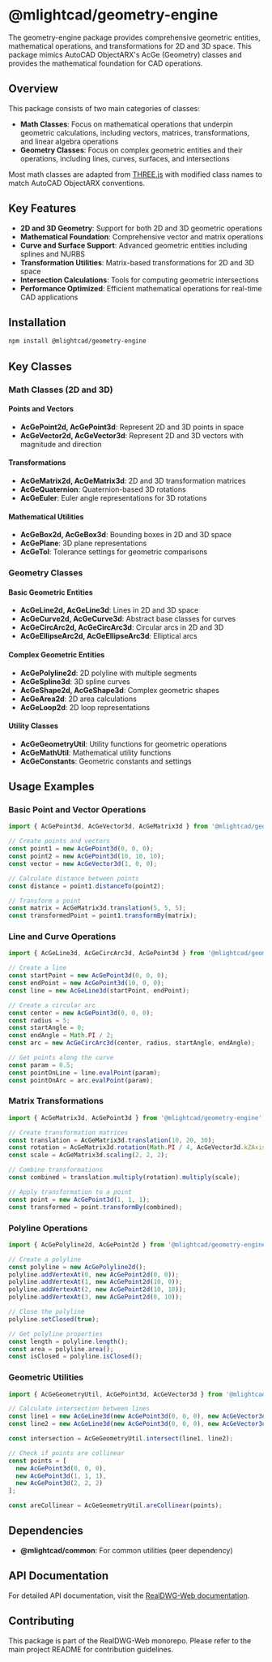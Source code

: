 # @mlightcad/geometry-engine

The geometry-engine package provides comprehensive geometric entities, mathematical operations, and transformations for 2D and 3D space. This package mimics AutoCAD ObjectARX's AcGe (Geometry) classes and provides the mathematical foundation for CAD operations.

## Overview

This package consists of two main categories of classes:

- **Math Classes**: Focus on mathematical operations that underpin geometric calculations, including vectors, matrices, transformations, and linear algebra operations
- **Geometry Classes**: Focus on complex geometric entities and their operations, including lines, curves, surfaces, and intersections

Most math classes are adapted from [THREE.js](https://threejs.org/docs/index.html) with modified class names to match AutoCAD ObjectARX conventions.

## Key Features

- **2D and 3D Geometry**: Support for both 2D and 3D geometric operations
- **Mathematical Foundation**: Comprehensive vector and matrix operations
- **Curve and Surface Support**: Advanced geometric entities including splines and NURBS
- **Transformation Utilities**: Matrix-based transformations for 2D and 3D space
- **Intersection Calculations**: Tools for computing geometric intersections
- **Performance Optimized**: Efficient mathematical operations for real-time CAD applications

## Installation

```bash
npm install @mlightcad/geometry-engine
```

## Key Classes

### Math Classes (2D and 3D)

#### Points and Vectors
- **AcGePoint2d, AcGePoint3d**: Represent 2D and 3D points in space
- **AcGeVector2d, AcGeVector3d**: Represent 2D and 3D vectors with magnitude and direction

#### Transformations
- **AcGeMatrix2d, AcGeMatrix3d**: 2D and 3D transformation matrices
- **AcGeQuaternion**: Quaternion-based 3D rotations
- **AcGeEuler**: Euler angle representations for 3D rotations

#### Mathematical Utilities
- **AcGeBox2d, AcGeBox3d**: Bounding boxes in 2D and 3D space
- **AcGePlane**: 3D plane representations
- **AcGeTol**: Tolerance settings for geometric comparisons

### Geometry Classes

#### Basic Geometric Entities
- **AcGeLine2d, AcGeLine3d**: Lines in 2D and 3D space
- **AcGeCurve2d, AcGeCurve3d**: Abstract base classes for curves
- **AcGeCircArc2d, AcGeCircArc3d**: Circular arcs in 2D and 3D
- **AcGeEllipseArc2d, AcGeEllipseArc3d**: Elliptical arcs

#### Complex Geometric Entities
- **AcGePolyline2d**: 2D polyline with multiple segments
- **AcGeSpline3d**: 3D spline curves
- **AcGeShape2d, AcGeShape3d**: Complex geometric shapes
- **AcGeArea2d**: 2D area calculations
- **AcGeLoop2d**: 2D loop representations

#### Utility Classes
- **AcGeGeometryUtil**: Utility functions for geometric operations
- **AcGeMathUtil**: Mathematical utility functions
- **AcGeConstants**: Geometric constants and settings

## Usage Examples

### Basic Point and Vector Operations
```typescript
import { AcGePoint3d, AcGeVector3d, AcGeMatrix3d } from '@mlightcad/geometry-engine';

// Create points and vectors
const point1 = new AcGePoint3d(0, 0, 0);
const point2 = new AcGePoint3d(10, 10, 10);
const vector = new AcGeVector3d(1, 0, 0);

// Calculate distance between points
const distance = point1.distanceTo(point2);

// Transform a point
const matrix = AcGeMatrix3d.translation(5, 5, 5);
const transformedPoint = point1.transformBy(matrix);
```

### Line and Curve Operations
```typescript
import { AcGeLine3d, AcGeCircArc3d, AcGePoint3d } from '@mlightcad/geometry-engine';

// Create a line
const startPoint = new AcGePoint3d(0, 0, 0);
const endPoint = new AcGePoint3d(10, 0, 0);
const line = new AcGeLine3d(startPoint, endPoint);

// Create a circular arc
const center = new AcGePoint3d(0, 0, 0);
const radius = 5;
const startAngle = 0;
const endAngle = Math.PI / 2;
const arc = new AcGeCircArc3d(center, radius, startAngle, endAngle);

// Get points along the curve
const param = 0.5;
const pointOnLine = line.evalPoint(param);
const pointOnArc = arc.evalPoint(param);
```

### Matrix Transformations
```typescript
import { AcGeMatrix3d, AcGePoint3d } from '@mlightcad/geometry-engine';

// Create transformation matrices
const translation = AcGeMatrix3d.translation(10, 20, 30);
const rotation = AcGeMatrix3d.rotation(Math.PI / 4, AcGeVector3d.kZAxis);
const scale = AcGeMatrix3d.scaling(2, 2, 2);

// Combine transformations
const combined = translation.multiply(rotation).multiply(scale);

// Apply transformation to a point
const point = new AcGePoint3d(1, 1, 1);
const transformed = point.transformBy(combined);
```

### Polyline Operations
```typescript
import { AcGePolyline2d, AcGePoint2d } from '@mlightcad/geometry-engine';

// Create a polyline
const polyline = new AcGePolyline2d();
polyline.addVertexAt(0, new AcGePoint2d(0, 0));
polyline.addVertexAt(1, new AcGePoint2d(10, 0));
polyline.addVertexAt(2, new AcGePoint2d(10, 10));
polyline.addVertexAt(3, new AcGePoint2d(0, 10));

// Close the polyline
polyline.setClosed(true);

// Get polyline properties
const length = polyline.length();
const area = polyline.area();
const isClosed = polyline.isClosed();
```

### Geometric Utilities
```typescript
import { AcGeGeometryUtil, AcGePoint3d, AcGeVector3d } from '@mlightcad/geometry-engine';

// Calculate intersection between lines
const line1 = new AcGeLine3d(new AcGePoint3d(0, 0, 0), new AcGeVector3d(1, 0, 0));
const line2 = new AcGeLine3d(new AcGePoint3d(0, 0, 0), new AcGeVector3d(0, 1, 0));

const intersection = AcGeGeometryUtil.intersect(line1, line2);

// Check if points are collinear
const points = [
  new AcGePoint3d(0, 0, 0),
  new AcGePoint3d(1, 1, 1),
  new AcGePoint3d(2, 2, 2)
];

const areCollinear = AcGeGeometryUtil.areCollinear(points);
```

## Dependencies

- **@mlightcad/common**: For common utilities (peer dependency)

## API Documentation

For detailed API documentation, visit the [RealDWG-Web documentation](https://mlight-lee.github.io/realdwg-web/).

## Contributing

This package is part of the RealDWG-Web monorepo. Please refer to the main project README for contribution guidelines.